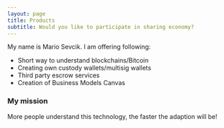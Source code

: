 ```yaml
---
layout: page
title: Products
subtitle: Would you like to participate in sharing economy?
---
```


My name is Mario Sevcik. I am offering following:

- Short way to understand blockchains/Bitcoin
- Creating own custody wallets/multisig wallets
- Third party escrow services
- Creation of Business Models Canvas

### My mission

More people understand this technology, the faster the adaption will be!
